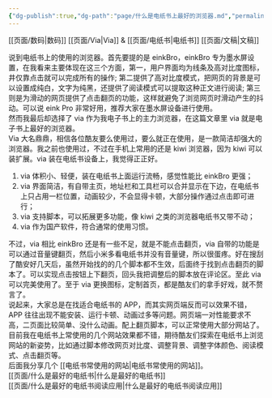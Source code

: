 ```yaml
---
{"dg-publish":true,"dg-path":"page/什么是电纸书上最好的浏览器.md","permalink":"/page/什么是电纸书上最好的浏览器/"}
---
```


[[页面/数码\|数码]] [[页面/Via\|Via]] & [[页面/电纸书\|电纸书]] [[页面/文稿\|文稿]]  

说到电纸书上的使用的浏览器。首先要提的是 einkBro，einkBro 专为墨水屏设置，在我看来主要体现在这三个方面，第一，用户界面均为线条及高对比度图标，井仅靠点击就可以完成所有的操作; 第二提供了高对比度模式，把网页的背景是可以设置成纯白，文字为纯黑，还提供了阅读模式可以提取这种正文进行阅读; 第三则是为滑动的网页提供了点击翻页的功能，这样就避免了浏览网页时滑动产生的抖动。可以说 eink Pro 非常好用，推荐大家在墨水屏设备进行使用。  
然而我最后却选择了 via 作为我电子书上的主力浏览器，在这篇文章里 via 就是电子书上最好的浏览器。  
Via 大名鼎鼎，相信各位酷友要么使用过，要么就正在使用，是一款简洁却强大的浏览器。我之前也使用过，不过在手机上常用的还是 kiwi 浏览器，因为 kiwi 可以装扩展。via 装在电纸书设备上，我觉得正正好。
1. via 体积小、轻便，装在电纸书上面运行流畅，感觉性能比 einkBro 更强；
2. via 界面简洁，有自带主页，地址栏和工具栏可以合并显示在下边，在电纸书上只占用一栏位置，动画较少，不会显得卡顿，大部分操作通过点击即可进行；
3. via 支持脚本，可以拓展更多功能，像 kiwi 之类的浏览器电纸书又带不动；
4. via 作为国产软件，符合通常的使用习惯。

不过，via 相比 einkBro 还是有一些不足，就是不能点击翻页，via 自带的功能是可以通过音量键翻页，然后小米多看电纸书并没有音量键，所以很蛋疼。好在搜刮了酷安好几天后，虽然开始找的的几个脚本都不生效，后面终于找到点击翻页的脚本了。可以实现点击按钮上下翻页，回头我把调整后的脚本放在评论区。至此 via 可以完美使用了。至于 via 更换图标，定制首页，都是酷友们的拿手好戏，就不赘言了。  
说起来，大家总是在找适合电纸书的 APP，而其实网页端反而可以效果不错，APP 往往出现不能安装、运行卡顿、动画过多等问题。网页端一对性能要求不高，二页面比较简单、没什么动画。配上翻页脚本，可以正常使用大部分网站了。目前我在电纸书上常使用的几个网站效果都不错，期待酷友们探索在电纸书上浏览网站的新姿势，比如通过脚本修改网页对比度、调整背景、调整字体颜色、阅读模式、点击翻页等。  
后面我分享几个 [[电纸书常使用的网站\|电纸书常使用的网站]]。  
[[页面/什么是最好的电纸书\|什么是最好的电纸书]]  
[[页面/什么是最好的电纸书阅读应用\|什么是最好的电纸书阅读应用]]
